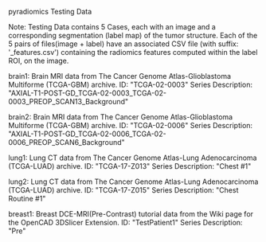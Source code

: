 pyradiomics Testing Data

Note: Testing Data contains 5 Cases, each with an image and 
a corresponding segmentation (label map) of the tumor structure.
Each of the 5 pairs of files(image + label) have an associated
CSV file (with suffix: '_features.csv') containing the 
radiomics features computed within the label ROI, on the image.    

brain1: Brain MRI data from The Cancer Genome Atlas-Glioblastoma Multiforme (TCGA-GBM) archive.
        ID: "TCGA-02-0003"
        Series Description: "AXIAL-T1-POST-GD_TCGA-02-0003_TCGA-02-0003_PREOP_SCAN13_Background"
        
brain2: Brain MRI data from The Cancer Genome Atlas-Glioblastoma Multiforme (TCGA-GBM) archive.
        ID: "TCGA-02-0006"
        Series Description: "AXIAL-T1-POST-GD_TCGA-02-0006_TCGA-02-0006_PREOP_SCAN6_Background"
        
lung1: Lung CT data from The Cancer Genome Atlas-Lung Adenocarcinoma (TCGA-LUAD) archive.
       ID: "TCGA-17-Z013"
       Series Description: "Chest #1"
         
lung2: Lung CT data from The Cancer Genome Atlas-Lung Adenocarcinoma (TCGA-LUAD) archive.
       ID: "TCGA-17-Z015"
       Series Description: "Chest Routine #1"

breast1: Breast DCE-MRI(Pre-Contrast) tutorial data from the 
         Wiki page for the OpenCAD 3DSlicer Extension.
         ID: "TestPatient1"
         Series Description: "Pre"